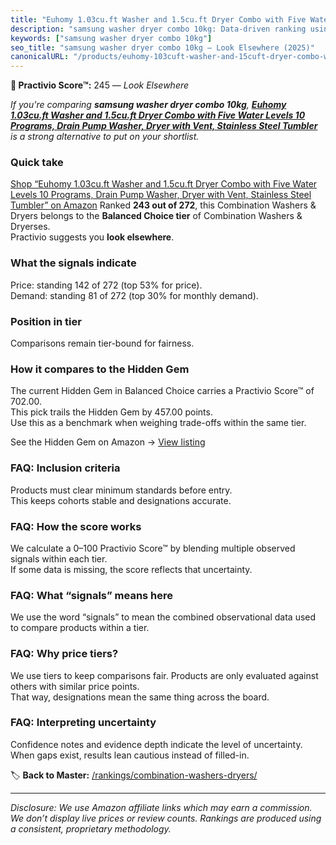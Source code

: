 ```yaml
---
title: "Euhomy 1.03cu.ft Washer and 1.5cu.ft Dryer Combo with Five Water Levels 10 Programs, Drain Pump Washer, Dryer with Vent, Stainless Steel Tumbler"
description: "samsung washer dryer combo 10kg: Data-driven ranking using the Practivio Score™. Positioned by quality, value, demand, findability, momentum."
keywords: ["samsung washer dryer combo 10kg"]
seo_title: "samsung washer dryer combo 10kg — Look Elsewhere (2025)"
canonicalURL: "/products/euhomy-103cuft-washer-and-15cuft-dryer-combo-with-five-water-levels-10-programs-drain-pump-washer-dryer-with-vent-stainless-steel-tumbler-B0DCJR3MXD/"
---
```


**🚫 Practivio Score™:** 245 — _Look Elsewhere_


*If you're comparing **samsung washer dryer combo 10kg**, **[Euhomy 1.03cu.ft Washer and 1.5cu.ft Dryer Combo with Five Water Levels 10 Programs, Drain Pump Washer, Dryer with Vent, Stainless Steel Tumbler](https://www.amazon.com/dp/B0DCJR3MXD?tag=practivio-20)** is a strong alternative to put on your shortlist.*
### Quick take
[Shop “Euhomy 1.03cu.ft Washer and 1.5cu.ft Dryer Combo with Five Water Levels 10 Programs, Drain Pump Washer, Dryer with Vent, Stainless Steel Tumbler” on Amazon](https://www.amazon.com/dp/B0DCJR3MXD?tag=practivio-20)
Ranked **243 out of 272**, this Combination Washers & Dryers belongs to the **Balanced Choice tier** of Combination Washers & Dryerses.  
Practivio suggests you **look elsewhere**.

### What the signals indicate
Price: standing 142 of 272 (top 53% for price).  
Demand: standing 81 of 272 (top 30% for monthly demand).

### Position in tier
Comparisons remain tier-bound for fairness.

### How it compares to the Hidden Gem
The current Hidden Gem in Balanced Choice carries a Practivio Score™ of 702.00.  
This pick trails the Hidden Gem by 457.00 points.  
Use this as a benchmark when weighing trade-offs within the same tier.  

See the Hidden Gem on Amazon → [View listing](https://www.amazon.com/dp/B0D4282T95?tag=practivio-20)

### FAQ: Inclusion criteria
Products must clear minimum standards before entry.  
This keeps cohorts stable and designations accurate.

### FAQ: How the score works
We calculate a 0–100 Practivio Score™ by blending multiple observed signals within each tier.  
If some data is missing, the score reflects that uncertainty.

### FAQ: What “signals” means here
We use the word “signals” to mean the combined observational data used to compare products within a tier.

### FAQ: Why price tiers?
We use tiers to keep comparisons fair. Products are only evaluated against others with similar price points.  
That way, designations mean the same thing across the board.

### FAQ: Interpreting uncertainty
Confidence notes and evidence depth indicate the level of uncertainty.  
When gaps exist, results lean cautious instead of filled-in.


🏷️ **Back to Master:** [/rankings/combination-washers-dryers/](/rankings/combination-washers-dryers/)

---
_Disclosure: We use Amazon affiliate links which may earn a commission. We don’t display live prices or review counts. Rankings are produced using a consistent, proprietary methodology._
